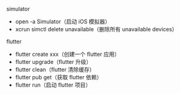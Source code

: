 simulator
  - open -a Simulator（启动 iOS 模拟器）
  - xcrun simctl delete unavailable（删除所有 unavailable devices）

flutter
  - flutter create xxx（创建一个 flutter 应用）
  - flutter upgrade（flutter 升级）
  - flutter clean（flutter 清除缓存）
  - flutter pub get（获取 flutter 依赖）
  - flutter run（启动 flutter 项目）